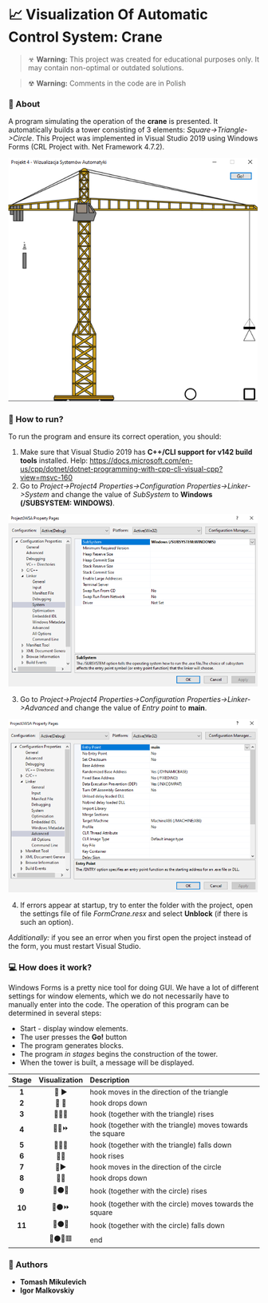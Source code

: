 # 📈 Visualization Of Automatic Control System: Crane 

> ☣ **Warning:** This project was created for educational purposes only. It may contain non-optimal or outdated solutions. 

> ☢ **Warning:** Comments in the code are in Polish

### 📜 About
A program simulating the operation of the **crane** is presented. It automatically builds a tower consisting of 3 elements: *Square->Triangle->Circle*. This Project was implemented in Visual Studio 2019 using Windows Forms (CRL Project with. Net Framework 4.7.2). 

<img src="/_readmeImg/Screen0.png?raw=true 'Crane'" width="500">

### 🎯 How to run?
To run the program and ensure its correct operation, you should:
1. Make sure that Visual Studio 2019 has **C++/CLI support for v142 build tools** installed.
	Help: https://docs.microsoft.com/en-us/cpp/dotnet/dotnet-programming-with-cpp-cli-visual-cpp?view=msvc-160
2. Go to *Project->Project4 Properties->Configuration Properties->Linker->System* and change the value of *SubSystem* to **Windows (/SUBSYSTEM: WINDOWS)**.

<img src="/_readmeImg/Screen1.png?raw=true 'Settings I'" width="500">

3. Go to *Project->Project4 Properties->Configuration Properties->Linker->Advanced* and change the value of *Entry point* to **main**.

<img src="/_readmeImg/Screen2.png?raw=true 'Settings II'" width="500">

4. If errors appear at startup, try to enter the folder with the project, open the settings file of file *FormCrane.resx* and select **Unblock** (if there is such an option).

*Additionally:* if you see an error when you first open the project instead of the form, you must restart Visual Studio.

### 💻 How does it work?
Windows Forms is a pretty nice tool for doing GUI. We have a lot of different settings for window elements, which we do not necessarily have to manually enter into the code. The operation of this program can be determined in several steps:
- Start - display window elements.
- The user presses the **Go!** button
- The program generates blocks.
- The program *in stages* begins the construction of the tower.
- When the tower is built, a message will be displayed.

| Stage        | Visualization | Description                                             |
| :----------: |:------------:| :--------------------------------------------------------|
| **1**        | 🔗 ▶️       | hook moves in the direction of the triangle              |
| **2**        | 🔗 🔽       | hook drops down                                          |
| **3**        | 🔗🔺⏫     | hook (together with the triangle) rises                   |
| **4**        | 🔗🔺⏩     | hook (together with the triangle) moves towards the square |
| **5**        | 🔗🔺⏬     | hook (together with the triangle) falls down               |
| **6**        | 🔗🔼        | hook rises     						|
| **7**        | 🔗▶️        | hook moves in the direction of the circle                |
| **8**        | 🔗🔽        | hook drops down                                          |
| **9**        | 🔗⚫⏫     | hook (together with the circle) rises                     |
| **10**       | 🔗⚫⏩     | hook (together with the circle) moves towards the square   |
| **11**       | 🔗⚫⏬     | hook (together with the circle) falls down                 |
|              |🔗⚫🔺🟥   | end			                                         |

### 💪 Authors
- **Tomash Mikulevich**
- **Igor Malkovskiy**
